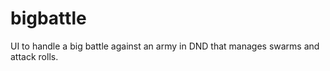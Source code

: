 # bigbattle
UI to handle a big battle against an army in DND that manages swarms and attack rolls. 
